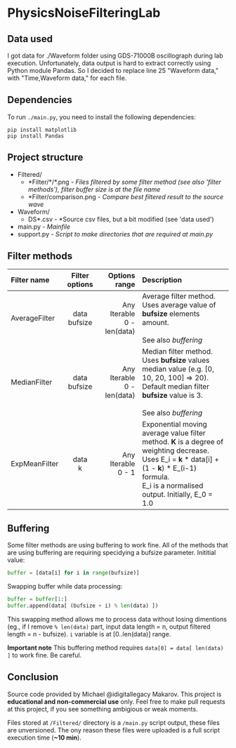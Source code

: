 # PhysicsNoiseFilteringLab
## Data used
I got data for ./Waveform folder using GDS-71000B oscillograph during lab execution. Unfortunately, data output is hard to extract correctly using Python module Pandas. So I decided to replace line 25 "Waveform data," with "Time,Waveform data," for each file.

## Dependencies
To run `./main.py`, you need to install the following dependencies:
```batchfile
pip install matplotlib
pip install Pandas
```

## Project structure
- Filtered/
  - \*Filter/\*/\*.png - *Files filtered by some filter method (see also 'filter methods'), filter buffer size is at the file name*
  - \*Filter/comparison.png - *Compare best filtered result to the source wave*
- Waveform/
  - DS*.csv - *Source csv files, but a bit modified (see 'data used')
- main.py - *Mainfile*
- support.py - *Script to make directories that are required at main.py*

## Filter methods
| Filter name   | Filter options  | Options range                 | Description                                                                                          |
|:------------- |:---------------:| -----------------------------:|:-----------------------------------------------------------------------------------------------------|
| AverageFilter | data<br>bufsize | Any Iterable<br>0 - len(data) | Average filter method. Uses average value of **bufsize** elements amount.<br><br>See also *buffering*|
| MedianFilter  | data<br>bufsize | Any Iterable<br>0 - len(data) | Median filter method. Uses **bufsize** values median value (e.g. [0, 10, 20, 100] => 20).<br>Default median filter **bufsize** value is 3.<br><br>See also *buffering*|
| ExpMeanFilter | data<br>k       | Any Iterable<br>0 - 1         | Exponential moving average value filter method. **K** is a degree of weighting decrease.<br>Uses E_i = **k** * data[i] + (1 - **k**) * E_(i-1) formula.<br>E_i is a normalised output. Initially, E_0 = 1.0|

## Buffering
Some filter methods are using buffering to work fine. All of the methods that are using buffering are requiring specidying a bufsize parameter. Inititial value:
```python
buffer = [data[i] for i in range(bufsize)]
```
Swapping buffer while data processing:
```python
buffer = buffer[1:]
buffer.append(data[ (bufsize + i) % len(data) ])
```
This swapping method allows me to process data without losing dimentions (eg., if I remove `% len(data)` part, input data length = n, output filtered length = n - bufsize). `i` variable is at [0..len(data)] range.

**Important note** This buffering method requires `data[0] = data[ len(data) ]` to work fine. Be careful.

## Conclusion
Source code provided by Michael @idigitallegacy Makarov. This project is **educational and non-commercial use** only. Feel free to make pull requests at this project, if you see something ambigious or weak moments.

Files stored at `/Filtered/` directory is a `/main.py` script output, these files are unversioned. The ony reason these files were uploaded is a full script execution time (**~10 min**).
